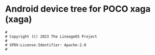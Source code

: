 # Android device tree for POCO xaga (xaga)

```
#
# Copyright (C) 2023 The LineageOS Project
#
# SPDX-License-Identifier: Apache-2.0
#
```
